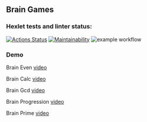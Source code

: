 ## Brain Games

### Hexlet tests and linter status:
[![Actions Status](https://github.com/elisad5791/frontend-project-lvl1/workflows/hexlet-check/badge.svg)](https://github.com/elisad5791/frontend-project-lvl1/actions)
[![Maintainability](https://api.codeclimate.com/v1/badges/a99a88d28ad37a79dbf6/maintainability)](https://codeclimate.com/github/codeclimate/codeclimate/maintainability)
![example workflow](https://github.com/elisad5791/frontend-project-lvl1/actions/workflows/make-lint.yml/badge.svg)

### Demo 
Brain Even [video](https://asciinema.org/a/467039)

Brain Calc [video](https://asciinema.org/a/467336)

Brain Gcd [video](https://asciinema.org/a/467356)

Brain Progression [video](https://asciinema.org/a/467504)

Brain Prime [video](https://asciinema.org/a/467506)